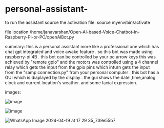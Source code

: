 # personal-assistant-
to run the assistant source the activation file:
source myenv/bin/activate

file location
/home/janavarshan/Open-AI-based-Voice-Chatbot-in-Raspberry-Pi-or-PC/openAIBot.py 

summary:
this is a personal assistant more like a professional one which has chat gpt integrated and voice awake feature .
so this bot was made using raspberry-pi 4B .
this bot can be controlled by your pc arrow keys this was achieved by "remote gpio"  and the motors was controlled using a 4 channel relay 
which gets the input from the gpio pins which inturn gets the input from the "samp connection.py" from your personal computer .
this bot has a GUI which is diaplayed by the display .
the gui shows the date ,time,analog clock and current location's weather.
and some facial expression.

images:

![image](https://github.com/Jana-varshan/personal-assistant-/assets/167455585/6faf40d6-8223-4d00-aa89-3200f2423c98)

![image](https://github.com/Jana-varshan/personal-assistant-/assets/167455585/22f5b577-d33c-44cc-a2b2-7d0c1d63befe)

![WhatsApp Image 2024-04-19 at 17 29 35_739e55b7](https://github.com/Jana-varshan/personal-assistant-/assets/167455585/9cebe0a4-a9cf-4a90-acab-c816e7fba408)



